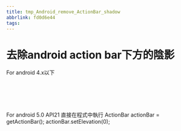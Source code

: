 ```yaml
---
title: tmp_Android_remove_ActionBar_shadow
abbrlink: fd0d6e44
tags:
---
```

去除android action bar下方的陰影
===

For android 4.x以下
<pre class="codeblock prettyprint linenums">
<resources>
    <style name="AppTheme" parent="android:Theme.Material.Light">
        <item name="android:windowContentOverlay">@null</item>
        ....
    </style>
</resources>
</pre>

For android 5.0 API21
直接在程式中執行
ActionBar actionBar = getActionBar();
actionBar.setElevation(0);